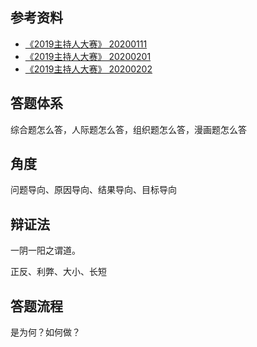 
## 参考资料

- [《2019主持人大赛》 20200111](https://tv.cctv.com/2020/01/11/VIDEppwa7Scpwewv4gzcs4iZ200111.shtml?spm=C55953877151.PuvgIQ6NQbQd.0.0)
- [《2019主持人大赛》 20200201](https://tv.cctv.com/2020/02/02/VIDEXfx7KFRSjLn3ogQijWP0200202.shtml?spm=C55953877151.PuvgIQ6NQbQd.0.0)
- [《2019主持人大赛》 20200202](https://tv.cctv.com/2020/02/02/VIDEIUgvq5NhBnHeQDA3IKB6200202.shtml?spm=C55953877151.PuvgIQ6NQbQd.0.0)

## 答题体系

综合题怎么答，人际题怎么答，组织题怎么答，漫画题怎么答

## 角度

问题导向、原因导向、结果导向、目标导向

## 辩证法

一阴一阳之谓道。

正反、利弊、大小、长短

## 答题流程

是为何？如何做？